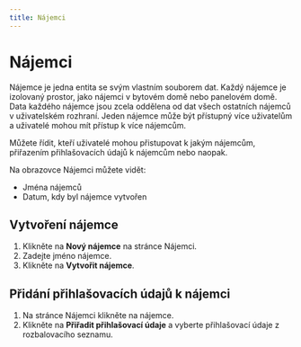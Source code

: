 ```yaml
---
title: Nájemci
---
```


# Nájemci

Nájemce je jedna entita se svým vlastním souborem dat. Každý nájemce je izolovaný prostor, jako nájemci v bytovém domě nebo panelovém domě. Data každého nájemce jsou zcela oddělena od dat všech ostatních nájemců v uživatelském rozhraní. Jeden nájemce může být přístupný více uživatelům a uživatelé mohou mít přístup k více nájemcům.

Můžete řídit, kteří uživatelé mohou přistupovat k jakým nájemcům, přiřazením přihlašovacích údajů k nájemcům nebo naopak.

Na obrazovce Nájemci můžete vidět:

* Jména nájemců
* Datum, kdy byl nájemce vytvořen

## Vytvoření nájemce

1. Klikněte na **Nový nájemce** na stránce Nájemci.
2. Zadejte jméno nájemce.
3. Klikněte na **Vytvořit nájemce**.

## Přidání přihlašovacích údajů k nájemci

1. Na stránce Nájemci klikněte na nájemce.
2. Klikněte na **Přiřadit přihlašovací údaje** a vyberte přihlašovací údaje z rozbalovacího seznamu.
